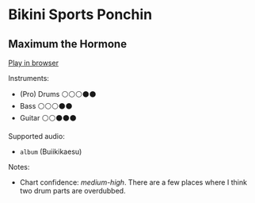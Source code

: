 # Bikini Sports Ponchin

## Maximum the Hormone


[Play in browser](http://pages.cs.wisc.edu/~tolly/customs/maximum-the-hormone/bikini-sports-ponchin)

Instruments:

  * (Pro) Drums ⚪️⚪️⚪️⚫️⚫️
  * Bass ⚪️⚪️⚪️⚫️⚫️
  * Guitar ⚪️⚪️⚫️⚫️⚫️

Supported audio:

  * `album` (Buiikikaesu)

Notes:

  * Chart confidence: *medium-high*. There are a few places where I think two drum parts are overdubbed.

